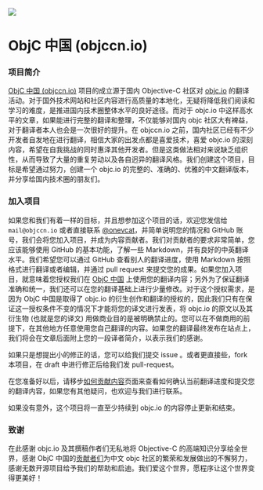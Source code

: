 ![](https://avatars3.githubusercontent.com/u/6971540?v=3&s=200)

ObjC 中国 (objccn.io)
========

### 项目简介

[ObjC 中国 (objccn.io)](http://objccn.io) 项目的成立源于国内 Objective-C 社区对 [objc.io](http://objc.io) 的翻译活动。对于国外技术网站和社区内容进行高质量的本地化，无疑将降低我们阅读和学习的难度，是推进国内技术圈整体水平的良好途径。而对于 objc.io 中这样高水平的文章，如果能进行完整的翻译和整理，不仅能够对国内 objc 社区大有裨益，对于翻译者本人也会是一次很好的提升。在 objccn.io 之前，国内社区已经有不少开发者自发地在进行翻译，相信大家的出发点都是喜爱技术，喜爱 objc.io 的深刻内容，希望在自我挑战的同时惠泽其他开发者。但是这类做法相对来说缺乏组织性，从而导致了大量的重复劳动以及各自迥异的翻译风格。我们创建这个项目，目标是希望通过努力，创建一个 objc.io 的完整的、准确的、优雅的中文翻译版本，并分享给国内技术圈的朋友们。

### 加入项目

如果您和我们有着一样的目标，并且想参加这个项目的话，欢迎您发信给 `mail@objccn.io` 或者直接联系 [@onevcat](http://weibo.com/onevcat)，并简单说明您的情况和 GitHub 账号，我们会将您加入项目，并成为内容贡献者。我们对贡献者的要求非常简单，您应该能够使用 GitHub 的基本功能，了解一些 Markdown，并有良好的中英翻译水平。我们希望您可以通过 GitHub 查看别人的翻译进度，使用 Markdown 按照格式进行翻译或者编辑，并通过 pull request 来提交您的成果。如果您加入项目，就意味着您授权我们在 [ObjC 中国](http://objccn.io) 上使用您的翻译内容；另外为了保证翻译准确和统一，我们还可以在您的翻译基础上进行少量修改。对于这个授权需求，是因为 ObjC 中国是取得了 objc.io 的衍生创作和翻译的授权的，因此我们只有在保证这一授权条件不变的情况下才能将您的译文进行发表，将 objc.io 的原文以及其衍生物 (也就是您的译文) 用做商业目的是被明确禁止的。您可以在不做商用的前提下，在其他地方任意使用您自己翻译的内容。如果您的翻译最终发布在站点上，我们将会在文章后面附上您的一段译者简介，以表示我们的感谢。

如果只是想提出小的修正的话，您可以给我们提交 issue 。或者更直接些，fork 本项目，在 draft 中进行修正后给我们发 pull-request。

在您准备好以后，请移步[如何贡献内容](https://github.com/objccn/articles/wiki/如何贡献内容)页面来查看如何确认当前翻译进度和提交您的翻译内容，如果您有其他疑问，也欢迎与我们进行联系。

如果没有意外，这个项目将一直至少持续到 objc.io 的内容停止更新和结束。

### 致谢

在此感谢 objc.io 及其撰稿作者们无私地将 Objective-C 的高端知识分享给全世界，感谢 ObjC 中国的[贡献者们](https://github.com/objccn/articles/graphs/contributors)为中文 objc 社区的繁荣和发展做出的不懈努力，感谢无数开源项目给予我们的帮助和启迪。我们爱这个世界，愿程序让这个世界变得更美好！